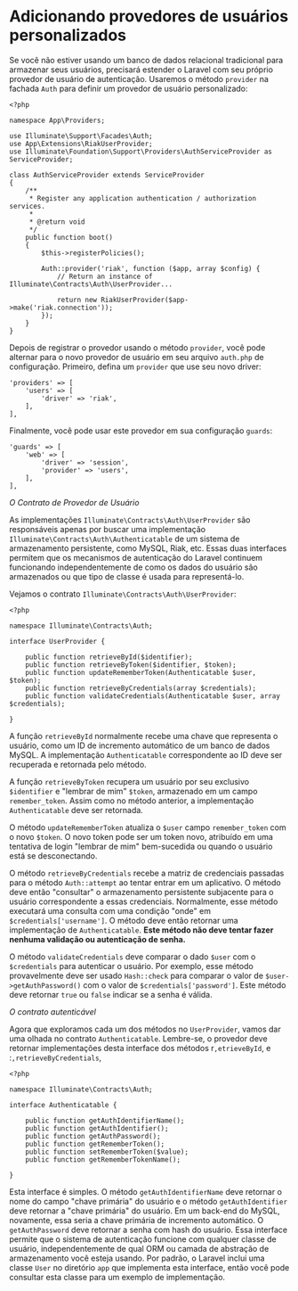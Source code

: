 # Adicionando provedores de usuários personalizados

Se você não estiver usando um banco de dados relacional tradicional para armazenar seus usuários, precisará estender o Laravel com seu próprio provedor de usuário de autenticação. Usaremos o método ```provider``` na fachada ```Auth``` para definir um provedor de usuário personalizado:

```
<?php
 
namespace App\Providers;
 
use Illuminate\Support\Facades\Auth;
use App\Extensions\RiakUserProvider;
use Illuminate\Foundation\Support\Providers\AuthServiceProvider as ServiceProvider;
 
class AuthServiceProvider extends ServiceProvider
{
    /**
     * Register any application authentication / authorization services.
     *
     * @return void
     */
    public function boot()
    {
        $this->registerPolicies();
 
        Auth::provider('riak', function ($app, array $config) {
            // Return an instance of Illuminate\Contracts\Auth\UserProvider...
 
            return new RiakUserProvider($app->make('riak.connection'));
        });
    }
}
```

Depois de registrar o provedor usando o método ```provider```, você pode alternar para o novo provedor de usuário em seu arquivo ```auth.php``` de configuração. Primeiro, defina um ```provider``` que use seu novo driver:

```
'providers' => [
    'users' => [
        'driver' => 'riak',
    ],
],
```

Finalmente, você pode usar este provedor em sua configuração ```guards```:

```
'guards' => [
    'web' => [
        'driver' => 'session',
        'provider' => 'users',
    ],
],
```

_O Contrato de Provedor de Usuário_

As implementações ```Illuminate\Contracts\Auth\UserProvider``` são responsáveis apenas por buscar uma implementação ```Illuminate\Contracts\Auth\Authenticatable``` de um sistema de armazenamento persistente, como MySQL, Riak, etc. Essas duas interfaces permitem que os mecanismos de autenticação do Laravel continuem funcionando independentemente de como os dados do usuário são armazenados ou que tipo de classe é usada para representá-lo.

Vejamos o contrato ```Illuminate\Contracts\Auth\UserProvider```:

```
<?php
 
namespace Illuminate\Contracts\Auth;
 
interface UserProvider {
 
    public function retrieveById($identifier);
    public function retrieveByToken($identifier, $token);
    public function updateRememberToken(Authenticatable $user, $token);
    public function retrieveByCredentials(array $credentials);
    public function validateCredentials(Authenticatable $user, array $credentials);
 
}
```

A função ```retrieveById``` normalmente recebe uma chave que representa o usuário, como um ID de incremento automático de um banco de dados MySQL. A implementação ```Authenticatable``` correspondente ao ID deve ser recuperada e retornada pelo método.

A função ```retrieveByToken``` recupera um usuário por seu exclusivo ```$identifier``` e "lembrar de mim" ```$token```, armazenado em um campo ```remember_token```. Assim como no método anterior, a implementação ```Authenticatable``` deve ser retornada.

O método ```updateRememberToken``` atualiza o ```$user``` campo ```remember_token``` com o novo ```$token```. O novo token pode ser um token novo, atribuído em uma tentativa de login "lembrar de mim" bem-sucedida ou quando o usuário está se desconectando.

O método ```retrieveByCredentials``` recebe a matriz de credenciais passadas para o método ```Auth::attempt``` ao tentar entrar em um aplicativo. O método deve então "consultar" o armazenamento persistente subjacente para o usuário correspondente a essas credenciais. Normalmente, esse método executará uma consulta com uma condição "onde" em ```$credentials['username']```. O método deve então retornar uma implementação de ```Authenticatable```. **Este método não deve tentar fazer nenhuma validação ou autenticação de senha.**

O método ```validateCredentials``` deve comparar o dado ```$user``` com o ```$credentials``` para autenticar o usuário. Por exemplo, esse método provavelmente deve ser usado ```Hash::check``` para comparar o valor de ```$user->getAuthPassword()``` com o valor de ```$credentials['password']```. Este método deve retornar ```true``` ou ```false``` indicar se a senha é válida.

_O contrato autenticável_

Agora que exploramos cada um dos métodos no ```UserProvider```, vamos dar uma olhada no contrato ```Authenticatable```. Lembre-se, o provedor deve retornar implementações desta interface dos métodos r```,etrieveById```, e :```,retrieveByCredentials```,

```
<?php
 
namespace Illuminate\Contracts\Auth;
 
interface Authenticatable {
 
    public function getAuthIdentifierName();
    public function getAuthIdentifier();
    public function getAuthPassword();
    public function getRememberToken();
    public function setRememberToken($value);
    public function getRememberTokenName();
 
}
```

Esta interface é simples. O método ```getAuthIdentifierName``` deve retornar o nome do campo "chave primária" do usuário e o método ```getAuthIdentifier``` deve retornar a "chave primária" do usuário. Em um back-end do MySQL, novamente, essa seria a chave primária de incremento automático. O ```getAuthPassword``` deve retornar a senha com hash do usuário. Essa interface permite que o sistema de autenticação funcione com qualquer classe de usuário, independentemente de qual ORM ou camada de abstração de armazenamento você esteja usando. Por padrão, o Laravel inclui uma classe ```User``` no diretório ```app``` que implementa esta interface, então você pode consultar esta classe para um exemplo de implementação.